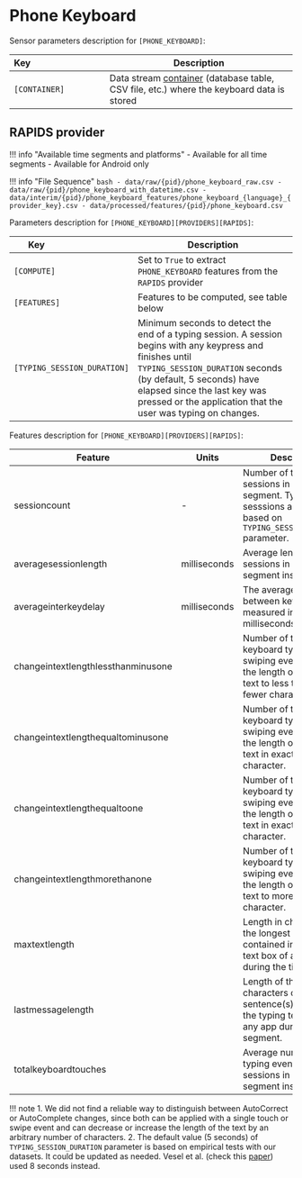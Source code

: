 # Phone Keyboard

Sensor parameters description for `[PHONE_KEYBOARD]`:

|Key&nbsp;&nbsp;&nbsp;&nbsp;&nbsp;&nbsp;&nbsp;&nbsp;&nbsp;&nbsp;&nbsp;&nbsp;&nbsp;&nbsp;&nbsp;&nbsp;&nbsp;&nbsp;&nbsp;&nbsp;&nbsp;&nbsp;&nbsp;&nbsp;&nbsp;&nbsp;&nbsp;&nbsp;&nbsp;            | Description |
|----------------|-----------------------------------------------------------------------------------------------------------------------------------
|`[CONTAINER]`| Data stream [container](../../datastreams/data-streams-introduction/) (database table, CSV file, etc.) where the keyboard data is stored

## RAPIDS provider

!!! info "Available time segments and platforms"
    - Available for all time segments
    - Available for Android only

!!! info "File Sequence"
    ```bash
    - data/raw/{pid}/phone_keyboard_raw.csv
    - data/raw/{pid}/phone_keyboard_with_datetime.csv
    - data/interim/{pid}/phone_keyboard_features/phone_keyboard_{language}_{provider_key}.csv
    - data/processed/features/{pid}/phone_keyboard.csv
    ```

Parameters description for `[PHONE_KEYBOARD][PROVIDERS][RAPIDS]`:

|Key&nbsp;&nbsp;&nbsp;&nbsp;&nbsp;&nbsp;&nbsp;&nbsp;&nbsp;&nbsp;&nbsp;&nbsp;&nbsp;&nbsp;&nbsp;&nbsp;&nbsp;&nbsp;&nbsp;&nbsp;&nbsp;&nbsp;&nbsp;&nbsp;&nbsp;&nbsp;&nbsp;&nbsp;&nbsp;            | Description |
|----------------|-----------------------------------------------------------------------------------------------------------------------------------
|`[COMPUTE]`     | Set to `True` to extract `PHONE_KEYBOARD` features from the `RAPIDS` provider|
|`[FEATURES]`    | Features to be computed, see table below
|`[TYPING_SESSION_DURATION]` | Minimum seconds to detect the end of a typing session. A session begins with any keypress and finishes until `TYPING_SESSION_DURATION` seconds (by default, 5 seconds) have elapsed since the last key was pressed or the application that the user was typing on changes.

Features description for `[PHONE_KEYBOARD][PROVIDERS][RAPIDS]`:

|Feature                    |Units      |Description|
|-------------------------- |---------- |---------------------------|
|sessioncount                                            | -    |Number of typing sessions in a time segment. Type sesssions are detected based on `TYPING_SESSION_DURATION` parameter.
|averagesessionlength                                           | milliseconds          | Average length of all sessions in a time segment instance
|averageinterkeydelay                                                |milliseconds        |The average time between keystrokes measured in milliseconds.
|changeintextlengthlessthanminusone                                                 |         | Number of times a keyboard typing or swiping event changed the length of the current text to less than one fewer character.
|changeintextlengthequaltominusone                                                 |         | Number of times a keyboard typing or swiping event changed the length of the current text in exactly one fewer character.
|changeintextlengthequaltoone                                                 |         | Number of times a keyboard typing or swiping event changed the length of the current text in exactly one more character.
|changeintextlengthmorethanone                                                 |         | Number of times a keyboard typing or swiping event changed the length of the current text to more than one character.
|maxtextlength                                                      |        | Length in characters of the longest sentence(s) contained in the typing text box of any app during the time segment.
|lastmessagelength                                                  |       | Length of the last text in characters of the sentence(s) contained in the typing text box of any app during the time segment.
|totalkeyboardtouches                                               |       | Average number of typing events across all sessions in a time segment instance.

!!! note
    1. We did not find a reliable way to distinguish between AutoCorrect or AutoComplete changes, since both can be applied with a single touch or swipe event and can decrease or increase the length of the text by an arbitrary number of characters.
    2. The default value (5 seconds) of `TYPING_SESSION_DURATION` parameter is based on empirical tests with our datasets. It could be updated as needed. Vesel et al. (check this [paper](https://academic.oup.com/jamia/article/27/7/1007/5848291)) used 8 seconds instead.
    